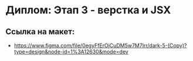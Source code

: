# **Диплом: Этап 3 - верстка и JSX**


## Ссылка на макет:
* https://www.figma.com/file/0egyFfErOjCuDM5w7M7lrr/dark-5-(Copy)?type=design&node-id=1%3A12630&mode=dev
